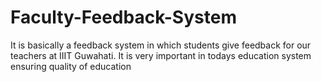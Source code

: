 # Faculty-Feedback-System
It is basically a feedback system in which students give feedback for our teachers at IIIT Guwahati. It is very important in todays education system ensuring quality of education
